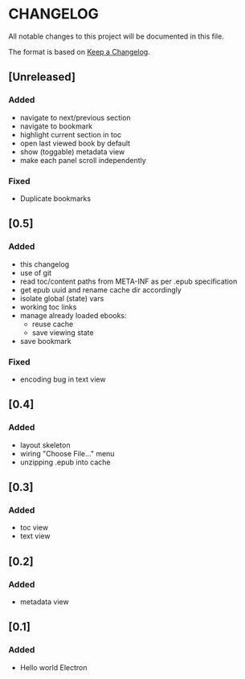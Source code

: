 # CHANGELOG
All notable changes to this project will be documented in this file.

The format is based on [Keep a Changelog](https://keepachangelog.com/en/1.0.0/).


## [Unreleased]
### Added
- navigate to next/previous section
- navigate to bookmark
- highlight current section in toc
- open last viewed book by default
- show (toggable) metadata view
- make each panel scroll independently

### Fixed
- Duplicate bookmarks

## [0.5]
### Added
- this changelog
- use of git
- read toc/content paths from META-INF as per .epub specification
- get epub uuid and rename cache dir accordingly
- isolate global (state) vars
- working toc links
- manage already loaded ebooks:
	- reuse cache
	- save viewing state
- save bookmark

### Fixed
- encoding bug in text view


## [0.4]
### Added
- layout skeleton
- wiring "Choose File..." menu
- unzipping .epub into cache

## [0.3]
### Added
- toc view
- text view

## [0.2]
### Added
- metadata view

## [0.1]
### Added
- Hello world Electron

